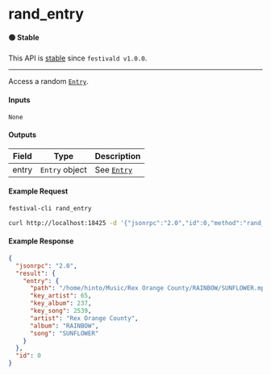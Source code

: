 # rand_entry

#### 🟢 Stable
This API is [stable](/api-stability/marker.md) since `festivald v1.0.0`.

---

Access a random [`Entry`](/common-objects/entry.md).

#### Inputs

`None`

#### Outputs

| Field | Type           | Description |
|-------|----------------|-------------|
| entry | `Entry` object | See [`Entry`](/common-objects/entry.md)

#### Example Request
```bash
festival-cli rand_entry
```
```bash
curl http://localhost:18425 -d '{"jsonrpc":"2.0","id":0,"method":"rand_entry"}'
```

#### Example Response
```json
{
  "jsonrpc": "2.0",
  "result": {
    "entry": {
      "path": "/home/hinto/Music/Rex Orange County/RAINBOW/SUNFLOWER.mp3",
      "key_artist": 65,
      "key_album": 237,
      "key_song": 2539,
      "artist": "Rex Orange County",
      "album": "RAINBOW",
      "song": "SUNFLOWER"
    }
  },
  "id": 0
}
```

